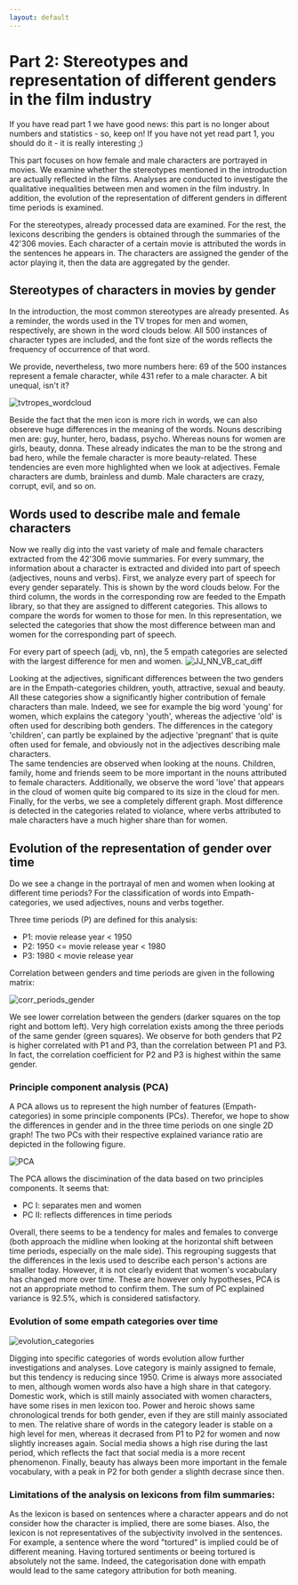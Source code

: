 ```yaml
---
layout: default
---
```


# Part 2: Stereotypes and representation of different genders in the film industry
If you have read part 1 we have good news: this part is no longer about numbers and statistics - so, keep on! If you have not yet read part 1, you should do it - it is really interesting ;)

This part focuses on how female and male characters are portrayed in movies. We examine whether the stereotypes mentioned in the introduction are actually reflected in the films. Analyses are conducted to investigate the qualitative inequalities between men and women in the film industry. In addition, the evolution of the representation of different genders in different time periods is examined. 

For the stereotypes, already processed data are examined. For the rest, the lexicons describing the genders is obtained through the summaries of the 42'306 movies. Each character of a certain movie is attributed the words in the sentences he appears in. The characters are assigned the gender of the actor playing it, then the data are aggregated by the gender.

## Stereotypes of characters in movies by gender
In the introduction, the most common stereotypes are already presented. As a reminder, the words used in the TV tropes for men and women, respectively, are shown in the word clouds below. All 500 instances of character types are included, and the font size of the words reflects the frequency of occurrence of that word.

We provide, nevertheless, two more numbers here: 69 of the 500 instances represent a female character, while 431 refer to a male character. A bit unequal, isn't it?

![tvtropes_wordcloud](https://user-images.githubusercontent.com/114232327/209007228-546626e2-7177-4a72-95ab-766a2d4c6644.png)

Beside the fact that the men icon is more rich in words, we can also obsereve huge differences in the meaning of the words. Nouns describing men are: guy, hunter, hero, badass, psycho. Whereas nouns for women are girls, beauty, donna. These already indicates the man to be the strong and bad hero, while the female character is more beauty-related. These tendencies are even more highlighted when we look at adjectives. Female characters are dumb, brainless and dumb. Male characters are crazy, corrupt, evil, and so on.


## Words used to describe male and female characters
Now we really dig into the vast variety of male and female characters extracted from the 42'306 movie summaries. For every summary, the information about a character is extracted and divided into part of speech (adjectives, nouns and verbs). First, we analyze every part of speech for every gender separately. This is shown by the word clouds below. For the third column, the words in the corresponding row are feeded to the Empath library, so that they are assigned to different categories. This allows to compare the words for women to those for men. In this representation, we selected the categories that show the most difference between man and women for the corresponding part of speech.

For every part of speech (adj, vb, nn), the 5 empath categories are selected with the largest difference for men and women.
![JJ_NN_VB_cat_diff](https://user-images.githubusercontent.com/114232327/209007446-ebce514e-011a-4ef8-a153-c28d0140f655.png)

Looking at the adjectives, significant differences between the two genders are in the Empath-categories children, youth, attractive, sexual and beauty. All these categories show a significantly higher contribution of female characters than male. Indeed, we see for example the big word 'young' for women, which explains the category 'youth', whereas the adjective 'old' is often used for describing both genders. The differences in the category 'children', can partly be explained by the adjective 'pregnant' that is quite often used for female, and obviously not in the adjectives describing male characters. \
The same tendencies are observed when looking at the nouns. Children, family, home and friends seem to be more important in the nouns attributed to female characters. Additionally, we observe the word 'love' that appears in the cloud of women quite big compared to its size in the cloud for men. \
Finally, for the verbs, we see a completely different graph. Most difference is detected in the categories related to violance, where verbs attributed to male characters have a much higher share than for women.


## Evolution of the representation of gender over time
Do we see a change in the portrayal of men and women when looking at different time periods? For the classification of words into Empath-categories, we used adjectives, nouns and verbs together.

Three time periods (P) are defined for this analysis:
* P1:         movie release year < 1950
* P2: 1950 <= movie release year < 1980
* P3: 1980 <  movie release year

Correlation between genders and time periods are given in the following matrix:

![corr_periods_gender](https://user-images.githubusercontent.com/114232327/209010234-a1d60ec9-0254-4696-90c7-042561da8cee.png)

We see lower correlation between the genders (darker squares on the top right and bottom left). Very high correlation exists among the three periods of the same gender (green squares). We observe for both genders that P2 is higher correlated with P1 and P3, than the correlation between P1 and P3. In fact, the correlation coefficient for P2 and P3 is highest within the same gender.


### Principle component analysis (PCA)
A PCA allows us to represent the high number of features (Empath-categories) in some principle components (PCs). Therefor, we hope to show the differences in gender and in the three time periods on one single 2D graph! The two PCs with their respective explained variance ratio are depicted in the following figure. 

![PCA](https://user-images.githubusercontent.com/114232327/209010620-b254b5d5-e00b-45dd-97d9-4e61945340aa.png)

The PCA allows the discimination of the data based on two principles components. It seems that:
* PC I: separates men and women
* PC II: reflects differences in time periods

Overall, there seems to be a tendency for males and females to converge (both approach the midline when looking at the horizontal shift between time periods, especially on the male side). This regrouping suggests that the differences in the lexis used to describe each person's actions are smaller today. However, it is not clearly evident that women's vocabulary has changed more over time. These are however only hypotheses, PCA is not an appropriate method to confirm them. The sum of PC explained variance is 92.5%, which is considered satisfactory.



### Evolution of some empath categories over time

![evolution_categories](https://user-images.githubusercontent.com/114232327/209010664-a3564c56-3e8b-4328-9cd7-80b564038725.png)

  
Digging into specific categories of words evolution allow further investigations and analyses. Love category is mainly assigned to female, but this tendency is reducing since 1950. Crime is always more associated to men, although women words also have a high share in that category. Domestic work, which is still mainly associated with women characters, have some rises in men lexicon too. Power and heroic shows same chronological trends for both gender, even if they are still mainly associated to men. The relative share of words in the category leader is stable on a high level for men, whereas it decrased from P1 to P2 for women and now slightly increases again. Social media shows a high rise during the last period, which reflects the fact that social media is a more recent phenomenon. Finally, beauty has always been more important in the female vocabulary, with a peak in P2 for both gender a slighth decrase since then. 

### Limitations of the analysis on lexicons from film summaries:

As the lexicon is based on sentences where a character appears and do not consider how the character is implied, there are some biases. Also, the lexicon is not representatives of the subjectivity involved in the sentences. For example, a sentence where the word "tortured" is implied could be of different meaning. Having tortured sentiments or beeing tortured is absolutely not the same. Indeed, the categorisation done with empath would lead to the same category attribution for both meaning.


